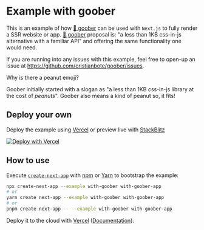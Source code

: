 # Example with goober

This is an example of how [🥜 goober](https://github.com/cristianbote/goober) can be used with `Next.js` to fully render a SSR website or app. [🥜 goober](https://github.com/cristianbote/goober) proposal is: "a less than 1KB css-in-js alternative with a familiar API" and offering the same functionality one would need.

If you are running into any issues with this example, feel free to open-up an issue at https://github.com/cristianbote/goober/issues.

Why is there a peanut emoji?

Goober initially started with a slogan as "a less than 1KB css-in-js library at the cost of _peanuts_". Goober also means a kind of peanut so, it fits!

## Deploy your own

Deploy the example using [Vercel](https://vercel.com?utm_source=github&utm_medium=readme&utm_campaign=next-example) or preview live with [StackBlitz](https://stackblitz.com/github/vercel/next.js/tree/canary/examples/with-goober)

[![Deploy with Vercel](https://vercel.com/button)](https://vercel.com/new/git/external?repository-url=https://github.com/vercel/next.js/tree/canary/examples/with-goober&project-name=with-goober&repository-name=with-goober)

## How to use

Execute [`create-next-app`](https://github.com/vercel/next.js/tree/canary/packages/create-next-app) with [npm](https://docs.npmjs.com/cli/init) or [Yarn](https://yarnpkg.com/lang/en/docs/cli/create/) to bootstrap the example:

```bash
npx create-next-app --example with-goober with-goober-app
# or
yarn create next-app --example with-goober with-goober-app
# or
pnpm create next-app -- --example with-goober with-goober-app
```

Deploy it to the cloud with [Vercel](https://vercel.com/new?utm_source=github&utm_medium=readme&utm_campaign=next-example) ([Documentation](https://nextjs.org/docs/deployment)).
